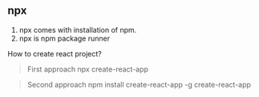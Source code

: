 npx
-------
1. npx comes with installation of npm. 
2. npx is npm package runner 

How to create react project?

>First approach 
npx create-react-app <project-name>

>Second approach
npm install create-react-app -g
create-react-app <project-name>

